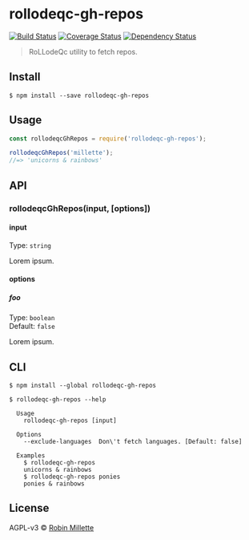 # rollodeqc-gh-repos
[![Build Status](https://travis-ci.org/millette/rollodeqc-gh-repos.svg?branch=master)](https://travis-ci.org/millette/rollodeqc-gh-repos)
[![Coverage Status](https://coveralls.io/repos/github/millette/rollodeqc-gh-repos/badge.svg?branch=master)](https://coveralls.io/github/millette/rollodeqc-gh-repos?branch=master)
[![Dependency Status](https://gemnasium.com/badges/github.com/millette/rollodeqc-gh-repos.svg)](https://gemnasium.com/github.com/millette/rollodeqc-gh-repos)
> RoLLodeQc utility to fetch repos.

## Install
```
$ npm install --save rollodeqc-gh-repos
```

## Usage
```js
const rollodeqcGhRepos = require('rollodeqc-gh-repos');

rollodeqcGhRepos('millette');
//=> 'unicorns & rainbows'
```

## API
### rollodeqcGhRepos(input, [options])
#### input
Type: `string`

Lorem ipsum.

#### options
##### foo
Type: `boolean`<br>
Default: `false`

Lorem ipsum.

## CLI
```
$ npm install --global rollodeqc-gh-repos
```

```
$ rollodeqc-gh-repos --help

  Usage
    rollodeqc-gh-repos [input]

  Options
    --exclude-languages  Don\'t fetch languages. [Default: false]

  Examples
    $ rollodeqc-gh-repos
    unicorns & rainbows
    $ rollodeqc-gh-repos ponies
    ponies & rainbows
```


## License
AGPL-v3 © [Robin Millette](http://robin.millette.info)
